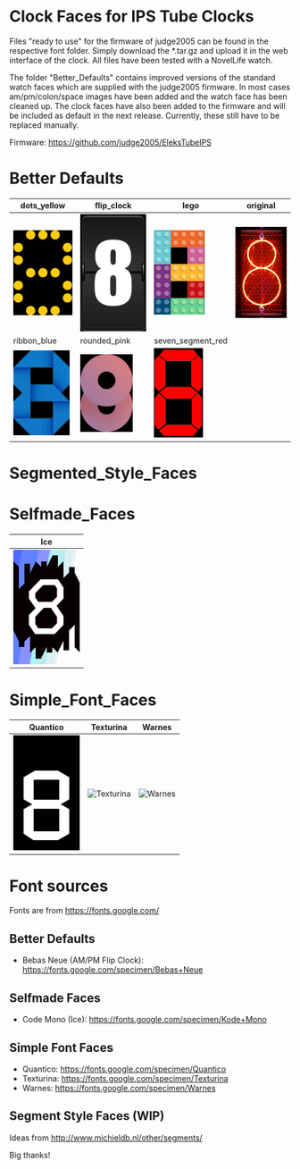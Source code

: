 # Clock Faces for IPS Tube Clocks

Files "ready to use" for the firmware of judge2005 can be found in the respective font folder. Simply download the *.tar.gz and upload it in the web interface of the clock. All files have been tested with a NovelLife watch.

The folder "Better_Defaults" contains improved versions of the standard watch faces which are supplied with the judge2005 firmware. In most cases am/pm/colon/space images have been added and the watch face has been cleaned up. The clock faces have also been added to the firmware and will be included as default in the next release. Currently, these still have to be replaced manually.

Firmware: https://github.com/judge2005/EleksTubeIPS

# Better Defaults

dots_yellow | flip_clock | lego | original
-------- | -------- | -------- | --------
![dots_yellow](Better_Defaults/dots_yellow/crop/8.bmp) | ![flip_clock](Better_Defaults/flip_clock/8.bmp) | ![lego](Better_Defaults/lego/8.bmp) | ![original](Better_Defaults/original/8.bmp) |
ribbon_blue | rounded_pink | seven_segment_red |
![ribbon_blue](Better_Defaults/ribbon_blue/8.bmp) | ![rounded_pink](Better_Defaults/rounded_pink/crop/8.bmp) | ![Captive Portal](Better_Defaults/seven_segment_red/crop/8.bmp) |

# Segmented_Style_Faces

# Selfmade_Faces

Ice |
-------- |
![Ice](Selfmade_Faces/Ice/8.bmp) |

# Simple_Font_Faces
Quantico | Texturina | Warnes
-------- | -------- | --------
![Quantico](Simple_Font_Faces/Quantico/Quantico_white/8.bmp) | ![Texturina](Simple_Font_Faces/Texturina/8.bmp) | ![Warnes](Simple_Font_Faces/Warnes/8.bmp)





# Font sources
Fonts are from https://fonts.google.com/

## Better Defaults
* Bebas Neue (AM/PM Flip Clock): https://fonts.google.com/specimen/Bebas+Neue

## Selfmade Faces
* Code Mono (Ice): https://fonts.google.com/specimen/Kode+Mono

## Simple Font Faces
* Quantico: https://fonts.google.com/specimen/Quantico
* Texturina: https://fonts.google.com/specimen/Texturina
* Warnes: https://fonts.google.com/specimen/Warnes

## Segment Style Faces (WIP)
Ideas from http://www.michieldb.nl/other/segments/

Big thanks!